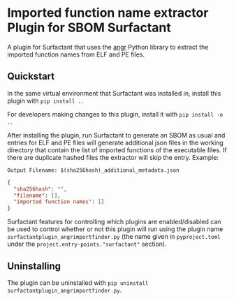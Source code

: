 # Imported function name extractor Plugin for SBOM Surfactant

A plugin for Surfactant that uses the [angr](https://github.com/angr/angr)
Python library to extract the imported function names from ELF and PE files.

## Quickstart

In the same virtual environment that Surfactant was installed in, install this plugin with `pip install .`.

For developers making changes to this plugin, install it with `pip install -e .`.

After installing the plugin, run Surfactant to generate an SBOM as usual and entries for ELF
and PE files will generate additional json files in the working directory that contain the list of imported functions of the executable files.
If there are duplicate hashed files the extractor will skip the entry.
Example:

`Output Filename: $(sha256hash)_additional_metadata.json`

```json
{
  "sha256hash": "",
  "filename": [],
  "imported function names": []
}
```

Surfactant features for controlling which plugins are enabled/disabled can be used to control
whether or not this plugin will run using the plugin name `surfactantplugin_angrimportfinder.py` (the name given in
`pyproject.toml` under the `project.entry-points."surfactant"` section).

## Uninstalling

The plugin can be uninstalled with `pip uninstall surfactantplugin_angrimportfinder.py`.
